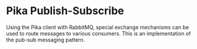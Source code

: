# Pika Publish-Subscribe 
Using the Pika client with RabbitMQ, special exchange mechanisms can 
be used to route messages to various consumers. This is an implementation 
of the pub-sub messaging pattern. 
